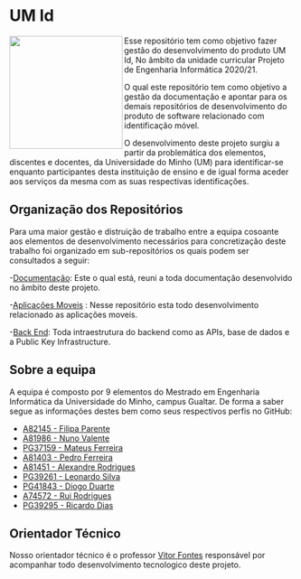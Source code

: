 # UM Id
<img align="left" src="https://media-exp1.licdn.com/dms/image/C4E0BAQFgYfSPNDMjHQ/company-logo_200_200/0?e=2159024400&v=beta&t=LtU9D6nH495A9eGmslK5TqZbEQJdAztM7AvUqbxXb1w" width="200" height="200" /> 

Esse repositório tem como objetivo fazer gestão do desenvolvimento do produto UM Id, No âmbito da unidade curricular Projeto de Engenharia Informática 2020/21.

O qual este repositório tem como objetivo a gestão da documentação e apontar para os demais repositórios de desenvolvimento do produto de software relacionado com identificação móvel.

O desenvolvimento deste projeto surgiu a partir da problemática dos elementos, discentes e docentes, da Universidade do Minho (UM) para identificar-se enquanto participantes desta instituição de ensino e de igual forma aceder aos serviços da mesma com as suas respectivas identificações.



## Organização  dos Repositórios
Para uma maior gestão e distruição de trabalho entre a equipa cosoante aos elementos de desenvolvimento necessários para concretização deste trabalho foi organizado em sub-repositórios os quais podem ser consultados a seguir:

-[Documentação](https://github.com/The-Order-of-Code/UMId-Documents): Este o qual está, reuni a toda documentação desenvolvido no âmbito deste projeto.

-[Aplicações Moveis](https://github.com/The-Order-of-Code/UMId-Apps) : Nesse repositório esta todo desenvolvimento relacionado as aplicações moveis.

-[Back End](https://github.com/The-Order-of-Code/UMId-BackEnd): Toda intraestrutura do backend como as APIs, base de dados e a Public Key Infrastructure.

## Sobre a equipa
A equipa é composto por 9 elementos do Mestrado em Engenharia Informática da Universidade do Minho, campus Gualtar. De forma a saber segue as informações destes bem como seus respectivos perfis no GitHub:

* [A82145 - Filipa Parente](https://github.com/filipap)
* [A81986 - Nuno Valente](https://github.com/nunoafonsogon)
* [PG37159 - Mateus  Ferreira](https://github.com/mateuuss)
* [A81403 - Pedro Ferreira](https://github.com/pedrohpf)
* [A81451 - Alexandre Rodrigues](https://github.com/Zerfalex)
* [PG39261 - Leonardo Silva](https://github.com/leoproject)
* [PG41843 - Diogo Duarte](https://github.com/diogovsduarte)
* [A74572 - Rui Rodrigues](https://github.com/ruibarbosa95)
* [PG39295 - Ricardo Dias](https://github.com/ricardodiaas)


## Orientador Técnico 
Nosso orientador técnico é o professor [Vitor Fontes](https://haslab.uminho.pt/vff/) responsável por acompanhar todo desenvolvimento tecnologico deste projeto.
